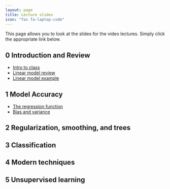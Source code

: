 ```yaml
---
layout: page
title: Lecture slides
icon: "fas fa-laptop-code"
---
```


This page allows you to look at the slides for the video lectures. Simply
click the appropriate link below. 

## 0 Introduction and Review

* [Intro to class](lecture-slides/00-intro-to-class.html)
* [Linear model review](lecture-slides/01-lm-review.html)
* [Linear model example](lecture-slides/02-lm-example.html)

## 1 Model Accuracy

* [The regression function](lecture-slides/03-regression-function.html)
* [Bias and variance](lecture-slides/04-bias-variance.html)

## 2 Regularization, smoothing, and trees

## 3 Classification

## 4 Modern techniques

## 5 Unsupervised learning

